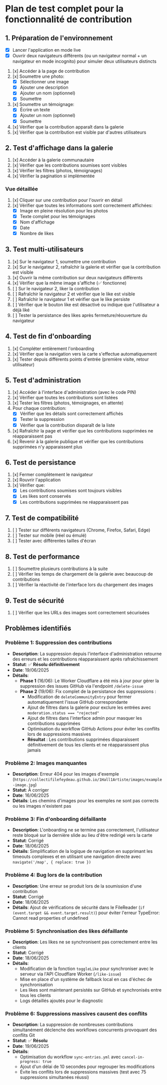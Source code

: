 # Plan de test complet pour la fonctionnalité de contribution

## 1. Préparation de l'environnement

- [x] Lancer l'application en mode live
- [x] Ouvrir deux navigateurs différents (ou un navigateur normal + un navigateur en mode incognito) pour simuler deux utilisateurs distincts
1. [x] Accéder à la page de contribution
2. [x] Soumettre une photo:
   - [x] Sélectionner une image
   - [x] Ajouter une description
   - [x] Ajouter un nom (optionnel)
   - [x] Soumettre
3. [x] Soumettre un témoignage:
   - [x] Écrire un texte
   - [x] Ajouter un nom (optionnel)
   - [x] Soumettre
4. [x] Vérifier que la contribution apparaît dans la galerie
5. [x] Vérifier que la contribution est visible par d'autres utilisateurs

## 2. Test d'affichage dans la galerie

1. [x] Accéder à la galerie communautaire
2. [x] Vérifier que les contributions soumises sont visibles
3. [x] Vérifier les filtres (photos, témoignages)
4. [x] Vérifier la pagination si implémentée

### Vue détaillée
1. [x] Cliquer sur une contribution pour l'ouvrir en détail
2. [x] Vérifier que toutes les informations sont correctement affichées:
   - [x] Image en pleine résolution pour les photos
   - [x] Texte complet pour les témoignages
   - [x] Nom d'affichage
   - [x] Date
   - [x] Nombre de likes

## 3. Test multi-utilisateurs

1. [x] Sur le navigateur 1, soumettre une contribution
2. [x] Sur le navigateur 2, rafraîchir la galerie et vérifier que la contribution est visible
3. [x] Ouvrir la même contribution sur deux navigateurs différents
4. [x] Vérifier que la même image s'affiche (✅ fonctionne)
5. [ ] Sur le navigateur 2, liker la contribution
6. [ ] Rafraîchir le navigateur 2 et vérifier que le like est visible
7. [ ] Rafraîchir le navigateur 1 et vérifier que le like persiste
8. [ ] Vérifier que le bouton like est désactivé ou indique que l'utilisateur a déjà liké
9. [ ] Tester la persistance des likes après fermeture/réouverture du navigateur

## 4. Test de fin d'onboarding

1. [x] Compléter entièrement l'onboarding
2. [x] Vérifier que la navigation vers la carte s'effectue automatiquement
3. [x] Tester depuis différents points d'entrée (première visite, retour utilisateur)

## 5. Test d'administration

1. [x] Accéder à l'interface d'administration (avec le code PIN)
2. [x] Vérifier que toutes les contributions sont listées
3. [x] Tester les filtres (photos, témoignages, en attente)
4. Pour chaque contribution:
   - [x] Vérifier que les détails sont correctement affichés
   - [x] Tester la suppression
   - [x] Vérifier que la contribution disparaît de la liste
5. [x] Rafraîchir la page et vérifier que les contributions supprimées ne réapparaissent pas
6. [x] Revenir à la galerie publique et vérifier que les contributions supprimées n'y apparaissent plus

## 6. Test de persistance

1. [x] Fermer complètement le navigateur
2. [x] Rouvrir l'application
3. [x] Vérifier que:
   - [x] Les contributions soumises sont toujours visibles
   - [x] Les likes sont conservés
   - [x] Les contributions supprimées ne réapparaissent pas

## 7. Test de compatibilité

1. [ ] Tester sur différents navigateurs (Chrome, Firefox, Safari, Edge)
2. [ ] Tester sur mobile (réel ou émulé)
3. [ ] Tester avec différentes tailles d'écran

## 8. Test de performance

1. [ ] Soumettre plusieurs contributions à la suite
2. [ ] Vérifier les temps de chargement de la galerie avec beaucoup de contributions
3. [ ] Vérifier la réactivité de l'interface lors du chargement des images

## 9. Test de sécurité

1. [ ] Vérifier que les URLs des images sont correctement sécurisées

## Problèmes identifiés

### Problème 1: Suppression des contributions
- **Description**: La suppression depuis l'interface d'administration retourne des erreurs et les contributions réapparaissent après rafraîchissement
- **Statut**: ✅ **Résolu définitivement**
- **Date**: 19/06/2025
- **Détails**: 
  - **Phase 1** (16/06): Le Worker Cloudflare a été mis à jour pour gérer la suppression des issues GitHub via l'endpoint `/delete-issue`
  - **Phase 2** (19/06): Fix complet de la persistance des suppressions :
    - Modification de `deleteCommunityEntry` pour fermer automatiquement l'issue GitHub correspondante
    - Ajout de filtres dans la galerie pour exclure les entrées avec `moderation.status === "rejected"`
    - Ajout de filtres dans l'interface admin pour masquer les contributions supprimées
    - Optimisation du workflow GitHub Actions pour éviter les conflits lors de suppressions massives
    - **Résultat** : Les contributions supprimées disparaissent définitivement de tous les clients et ne réapparaissent plus jamais

### Problème 2: Images manquantes
- **Description**: Erreur 404 pour les images d'exemple (`https://collectifilefeydeau.github.io/1Hall1Artiste/images/example-image.jpg`)
- **Statut**: À corriger
- **Date**: 16/06/2025
- **Détails**: Les chemins d'images pour les exemples ne sont pas corrects ou les images n'existent pas

### Problème 3: Fin d'onboarding défaillante
- **Description**: L'onboarding ne se termine pas correctement, l'utilisateur reste bloqué sur la dernière slide au lieu d'être redirigé vers la carte
- **Statut**: Corrigé
- **Date**: 18/06/2025
- **Détails**: Simplification de la logique de navigation en supprimant les timeouts complexes et en utilisant une navigation directe avec `navigate('/map', { replace: true })`

### Problème 4: Bug lors de la contribution
- **Description**: Une erreur se produit lors de la soumission d'une contribution
- **Statut**: Corrigé
- **Date**: 18/06/2025
- **Détails**: Ajout de vérifications de sécurité dans le FileReader (`if (event.target && event.target.result)`) pour éviter l'erreur TypeError: Cannot read properties of undefined

### Problème 5: Synchronisation des likes défaillante
- **Description**: Les likes ne se synchronisent pas correctement entre les clients
- **Statut**: Corrigé
- **Date**: 18/06/2025
- **Détails**: 
  - Modification de la fonction `toggleLike` pour synchroniser avec le serveur via l'API Cloudflare Worker (`/like-issue`)
  - Mise en place d'un système de fallback local en cas d'échec de synchronisation
  - Les likes sont maintenant persistés sur GitHub et synchronisés entre tous les clients
  - Logs détaillés ajoutés pour le diagnostic

### Problème 6: Suppressions massives causent des conflits
- **Description**: La suppression de nombreuses contributions simultanément déclenche des workflows concurrents provoquant des conflits Git
- **Statut**: ✅ **Résolu**
- **Date**: 19/06/2025
- **Détails**: 
  - Optimisation du workflow `sync-entries.yml` avec `cancel-in-progress: true` 
  - Ajout d'un délai de 10 secondes pour regrouper les modifications
  - Évite les conflits lors de suppressions massives (test avec 75 suppressions simultanées réussi)
